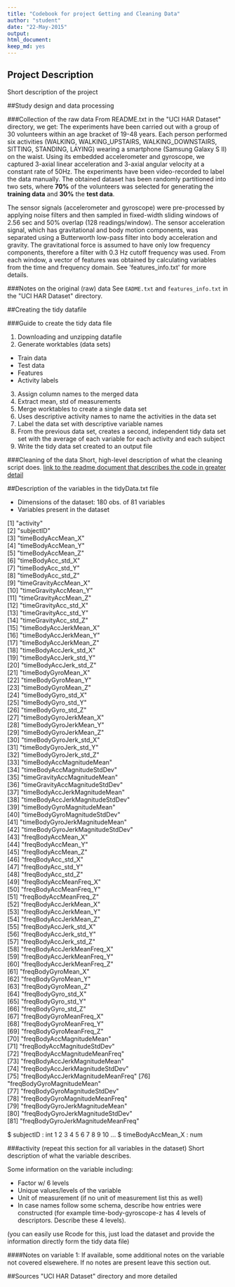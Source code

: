 ```yaml
---
title: "Codebook for project Getting and Cleaning Data"
author: "student"
date: "22-May-2015"
output:
html_document:
keep_md: yes
---
```

 
## Project Description
Short description of the project
 
##Study design and data processing
 
###Collection of the raw data
From README.txt in the "UCI HAR Dataset" directory, we get:
The experiments have been carried out with a group of 30 volunteers within an age bracket of 19-48 years. Each person performed six activities (WALKING, WALKING_UPSTAIRS, WALKING_DOWNSTAIRS, SITTING, STANDING, LAYING) wearing a smartphone (Samsung Galaxy S II) on the waist. Using its embedded accelerometer and gyroscope, we captured 3-axial linear acceleration and 3-axial angular velocity at a constant rate of 50Hz. The experiments have been video-recorded to label the data manually. The obtained dataset has been randomly partitioned into two sets, where **70%** of the volunteers was selected for generating the **training data** and **30%** the **test data**. 

The sensor signals (accelerometer and gyroscope) were pre-processed by applying noise filters and then sampled in fixed-width sliding windows of 2.56 sec and 50% overlap (128 readings/window). The sensor acceleration signal, which has gravitational and body motion components, was separated using a Butterworth low-pass filter into body acceleration and gravity. The gravitational force is assumed to have only low frequency components, therefore a filter with 0.3 Hz cutoff frequency was used. From each window, a vector of features was obtained by calculating variables from the time and frequency domain. See 'features_info.txt' for more details. 
 
###Notes on the original (raw) data
See `EADME.txt` and `features_info.txt` in the "UCI HAR Dataset" directory.
 
##Creating the tidy datafile
 
###Guide to create the tidy data file
1. Downloading and unzipping datafile
2. Generate worktables (data sets)
 - Train data
 - Test data
 - Features  
 - Activity labels
3. Assign column names to the merged data
4. Extract mean, std of measurements
5. Merge worktables to create a single data set
6. Uses descriptive activity names to name the activities in the data set
7. Label the data set with descriptive variable names
8. From the previous data set, creates a second, independent tidy data set 
   set with the average of each variable for each activity and each subject
9. Write the tidy data set created to an output file
 
###Cleaning of the data
Short, high-level description of what the cleaning script does. [link to the readme document that describes the code in greater detail]()
 
##Description of the variables in the tidyData.txt file
 
- Dimensions of the dataset: 180 obs. of  81 variables
- Variables present in the dataset

 [1] "activity"                         
 [2] "subjectID"                        
 [3] "timeBodyAccMean_X"                
 [4] "timeBodyAccMean_Y"                
 [5] "timeBodyAccMean_Z"                
 [6] "timeBodyAcc_std_X"                
 [7] "timeBodyAcc_std_Y"                
 [8] "timeBodyAcc_std_Z"                
 [9] "timeGravityAccMean_X"             
[10] "timeGravityAccMean_Y"             
[11] "timeGravityAccMean_Z"             
[12] "timeGravityAcc_std_X"             
[13] "timeGravityAcc_std_Y"             
[14] "timeGravityAcc_std_Z"             
[15] "timeBodyAccJerkMean_X"            
[16] "timeBodyAccJerkMean_Y"            
[17] "timeBodyAccJerkMean_Z"            
[18] "timeBodyAccJerk_std_X"            
[19] "timeBodyAccJerk_std_Y"            
[20] "timeBodyAccJerk_std_Z"            
[21] "timeBodyGyroMean_X"               
[22] "timeBodyGyroMean_Y"               
[23] "timeBodyGyroMean_Z"               
[24] "timeBodyGyro_std_X"               
[25] "timeBodyGyro_std_Y"               
[26] "timeBodyGyro_std_Z"               
[27] "timeBodyGyroJerkMean_X"           
[28] "timeBodyGyroJerkMean_Y"           
[29] "timeBodyGyroJerkMean_Z"           
[30] "timeBodyGyroJerk_std_X"           
[31] "timeBodyGyroJerk_std_Y"           
[32] "timeBodyGyroJerk_std_Z"           
[33] "timeBodyAccMagnitudeMean"         
[34] "timeBodyAccMagnitudeStdDev"       
[35] "timeGravityAccMagnitudeMean"      
[36] "timeGravityAccMagnitudeStdDev"    
[37] "timeBodyAccJerkMagnitudeMean"     
[38] "timeBodyAccJerkMagnitudeStdDev"   
[39] "timeBodyGyroMagnitudeMean"        
[40] "timeBodyGyroMagnitudeStdDev"      
[41] "timeBodyGyroJerkMagnitudeMean"    
[42] "timeBodyGyroJerkMagnitudeStdDev"  
[43] "freqBodyAccMean_X"                
[44] "freqBodyAccMean_Y"                
[45] "freqBodyAccMean_Z"                
[46] "freqBodyAcc_std_X"                
[47] "freqBodyAcc_std_Y"                
[48] "freqBodyAcc_std_Z"                
[49] "freqBodyAccMeanFreq_X"            
[50] "freqBodyAccMeanFreq_Y"            
[51] "freqBodyAccMeanFreq_Z"            
[52] "freqBodyAccJerkMean_X"            
[53] "freqBodyAccJerkMean_Y"            
[54] "freqBodyAccJerkMean_Z"            
[55] "freqBodyAccJerk_std_X"            
[56] "freqBodyAccJerk_std_Y"            
[57] "freqBodyAccJerk_std_Z"            
[58] "freqBodyAccJerkMeanFreq_X"        
[59] "freqBodyAccJerkMeanFreq_Y"        
[60] "freqBodyAccJerkMeanFreq_Z"        
[61] "freqBodyGyroMean_X"               
[62] "freqBodyGyroMean_Y"               
[63] "freqBodyGyroMean_Z"               
[64] "freqBodyGyro_std_X"               
[65] "freqBodyGyro_std_Y"               
[66] "freqBodyGyro_std_Z"               
[67] "freqBodyGyroMeanFreq_X"           
[68] "freqBodyGyroMeanFreq_Y"           
[69] "freqBodyGyroMeanFreq_Z"           
[70] "freqBodyAccMagnitudeMean"         
[71] "freqBodyAccMagnitudeStdDev"       
[72] "freqBodyAccMagnitudeMeanFreq"     
[73] "freqBodyAccJerkMagnitudeMean"     
[74] "freqBodyAccJerkMagnitudeStdDev"   
[75] "freqBodyAccJerkMagnitudeMeanFreq"
[76] "freqBodyGyroMagnitudeMean"        
[77] "freqBodyGyroMagnitudeStdDev"      
[78] "freqBodyGyroMagnitudeMeanFreq"    
[79] "freqBodyGyroJerkMagnitudeMean"    
[80] "freqBodyGyroJerkMagnitudeStdDev"  
[81] "freqBodyGyroJerkMagnitudeMeanFreq"


 $ subjectID                        : int  1 2 3 4 5 6 7 8 9 10 ...
 $ timeBodyAccMean_X                : num 
 
 
###activity (repeat this section for all variables in the dataset)
Short description of what the variable describes.
 
Some information on the variable including:
- Factor w/ 6 levels
- Unique values/levels of the variable
- Unit of measurement (if no unit of measurement list this as well)
- In case names follow some schema, describe how entries were constructed (for example time-body-gyroscope-z has 4 levels of descriptors. Describe these 4 levels).
 
(you can easily use Rcode for this, just load the dataset and provide the information directly form the tidy data file)
 
####Notes on variable 1:
If available, some additional notes on the variable not covered elsewehere. If no notes are present leave this section out.
 
##Sources
"UCI HAR Dataset" directory and more detailed
